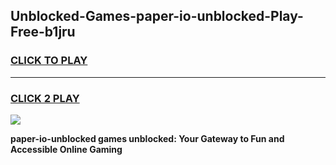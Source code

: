 
## Unblocked-Games-paper-io-unblocked-Play-Free-b1jru
<h3>
<a href="https://premium76.site?title=paper-io-unblocked&ref=23A">CLICK TO PLAY</a></h3>
<hr>

<h3>
<a href="https://premium76.site?title=paper-io-unblocked&ref=23A">CLICK 2 PLAY</a>
  
</h3>

<a href="https://premium76.site?title=paper-io-unblocked&ref=23A"><img src="https://clearcache.store/games.png"></a>


**paper-io-unblocked games unblocked: Your Gateway to Fun and Accessible Online Gaming**
